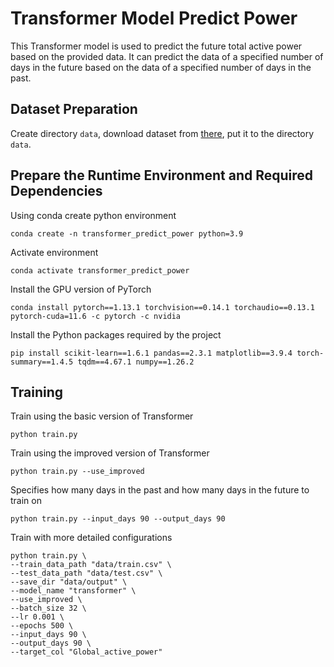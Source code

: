 # Transformer Model Predict Power

This Transformer model is used to predict the future total active power based on the provided data. It can predict the data of a specified number of days in the future based on the data of a specified number of days in the past.

## Dataset Preparation

Create directory ``data``, download dataset from [there](https://drive.google.com/drive/folders/1L8Y2BzK6f_reLAYo0ryW1nD4ZAou85Qh?usp=sharing), put it to the directory ``data``.


## Prepare the Runtime Environment and Required Dependencies
Using conda create python environment
```
conda create -n transformer_predict_power python=3.9
```

Activate environment

```
conda activate transformer_predict_power
```

Install the GPU version of PyTorch

```
conda install pytorch==1.13.1 torchvision==0.14.1 torchaudio==0.13.1 pytorch-cuda=11.6 -c pytorch -c nvidia
```

Install the Python packages required by the project
```
pip install scikit-learn==1.6.1 pandas==2.3.1 matplotlib==3.9.4 torch-summary==1.4.5 tqdm==4.67.1 numpy==1.26.2
```

## Training
Train using the basic version of Transformer
```
python train.py
```

Train using the improved version of Transformer

```
python train.py --use_improved
```

Specifies how many days in the past and how many days in the future to train on

```
python train.py --input_days 90 --output_days 90 
```

Train with more detailed configurations
```
python train.py \
--train_data_path "data/train.csv" \
--test_data_path "data/test.csv" \
--save_dir "data/output" \
--model_name "transformer" \
--use_improved \
--batch_size 32 \
--lr 0.001 \
--epochs 500 \
--input_days 90 \
--output_days 90 \
--target_col "Global_active_power"
```